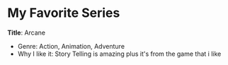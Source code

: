 # My Favorite Series
**Title**: Arcane   
- Genre: Action, Animation, Adventure
- Why I like it: Story Telling is amazing plus it's from the game that i like 
